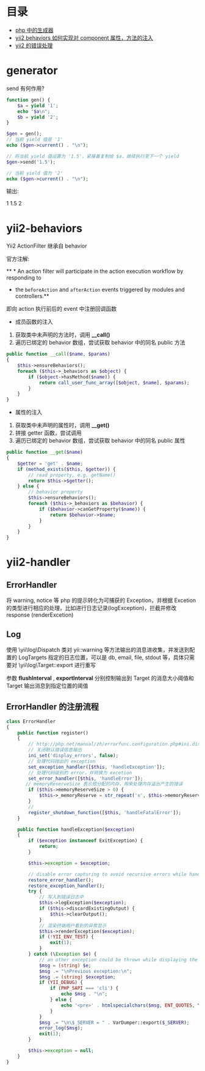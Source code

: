目录
=================

+ [php 中的生成器](#generator)
+ [yii2 behaviors 如何实现对 component 属性，方法的注入](#yii2-behaviors)
+ [yii2 的错误处理](#yii2-hanlder)

# generator

send 有何作用?

```php
function gen() {
    $a = yield '1';
    echo "$a\n";
    $b = yield '2';
}

$gen = gen();
// 当前 yield 值是 '1'
echo ($gen->current() . "\n");

// 将当前 yield 值设置为 '1.5'，紧接着复制给 $a，继续执行至下一个 yield
$gen->send('1.5');

// 当前 yield 值为 '2'
echo ($gen->current() . "\n");
```

输出:

1
1.5
2

# yii2-behaviors

Yii2 ActionFilter 继承自 behavior

官方注解: 

** * An action filter will participate in the action execution workflow by responding to
 * the `beforeAction` and `afterAction` events triggered by modules and controllers.**

即向 action 执行前后的 event 中注册回调函数

- 成员函数的注入

1. 获取类中未声明的方法时，调用 **__call()**
2. 遍历已绑定的 behavior 数组，尝试获取 behavior 中的同名 public 方法

```php
public function __call($name, $params)
{
    $this->ensureBehaviors();
    foreach ($this->_behaviors as $object) {
        if ($object->hasMethod($name)) {
            return call_user_func_array([$object, $name], $params);
        }
    }
}
```

- 属性的注入

1. 获取类中未声明的属性时，调用 **__get()**
2. 拼接 getter 函数，尝试调用
3. 遍历已绑定的 behavior 数组，尝试获取 behavior 中的同名 public 属性

```php
public function __get($name)
{
    $getter = 'get' . $name;
    if (method_exists($this, $getter)) {
        // read property, e.g. getName()
        return $this->$getter();
    } else {
        // behavior property
        $this->ensureBehaviors();
        foreach ($this->_behaviors as $behavior) {
            if ($behavior->canGetProperty($name)) {
                return $behavior->$name;
            }
        }
    }
}
```

# yii2-handler

## ErrorHandler
将 warning, notice 等 php 的提示转化为可捕获的 Exception，并根据 Excetion 的类型进行相应的处理，比如进行日志记录(logException)，拦截并修改 response (renderExcetion)

## Log
 使用 \yii\log\Dispatch 类对 yii::warning 等方法输出的消息进收集，并发送到配置的 LogTargets 指定的日志位置，可以是 db, email, file, stdout 等，具体只需要对 \yii\log\Target::export 进行重写

参数 **flushInterval** , **exportInterval** 分别控制输出到 Target 的消息大小阈值和 Target 输出消息到指定位置的阈值

## ErrorHandler 的注册流程

```php
class ErrorHandler
{
    public function register()
    {
        // http://php.net/manual/zh/errorfunc.configuration.php#ini.display-errors
        // 关闭默认错误信息输出
        ini_set('display_errors', false);
        // 处理代码抛出的 exception
        set_exception_handler([$this, 'handleException']);
        // 处理代码级别的 error，并转换为 excetion
        set_error_handler([$this, 'handleError']);
       // memoryReserveSize 表示预分配的内存，用来处理内存溢出产生的错误
        if ($this->memoryReserveSize > 0) {
            $this->_memoryReserve = str_repeat('x', $this->memoryReserveSize);
        }
        //
        register_shutdown_function([$this, 'handleFatalError']);
    }

    public function handleException($exception)
    {
        if ($exception instanceof ExitException) {
            return;
        }

        $this->exception = $exception;

        // disable error capturing to avoid recursive errors while handling exceptions
        restore_error_handler();
        restore_exception_handler();
        try {
            // 写入到错误日志中
            $this->logException($exception);
            if ($this->discardExistingOutput) {
                $this->clearOutput();
            }
            // 渲染终端用户看到的异常显示
            $this->renderException($exception);
            if (!YII_ENV_TEST) {
                exit(1);
            }
        } catch (\Exception $e) {
            // an other exception could be thrown while displaying the exception
            $msg = (string) $e;
            $msg .= "\nPrevious exception:\n";
            $msg .= (string) $exception;
            if (YII_DEBUG) {
                if (PHP_SAPI === 'cli') {
                    echo $msg . "\n";
                } else {
                    echo '<pre>' . htmlspecialchars($msg, ENT_QUOTES, Yii::$app->charset) . '</pre>';
                }
            }
            $msg .= "\n\$_SERVER = " . VarDumper::export($_SERVER);
            error_log($msg);
            exit(1);
        }

        $this->exception = null;
    }
}
```